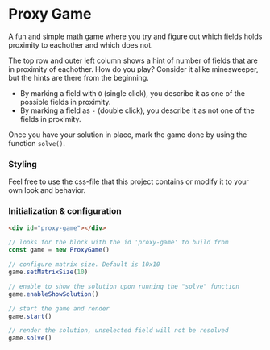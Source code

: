 # Proxy Game
A fun and simple math game where you try and figure out which fields holds proximity to eachother and which does not.

The top row and outer left column shows a hint of number of fields that are in proximity of eachother. How do you play? Consider it alike minesweeper, but the hints are there from the beginning.
- By marking a field with `O` (single click), you describe it as one of the possible fields in proximity.
- By marking a field as `-` (double click), you describe it as not one of the fields in proximity.

Once you have your solution in place, mark the game done by using the function `solve()`.

### Styling
Feel free to use the css-file that this project contains or modify it to your own look and behavior.

### Initialization & configuration
```html
<div id="proxy-game"></div>
```

```javascript
// looks for the block with the id 'proxy-game' to build from
const game = new ProxyGame()

// configure matrix size. Default is 10x10
game.setMatrixSize(10)

// enable to show the solution upon running the "solve" function
game.enableShowSolution()

// start the game and render
game.start()

// render the solution, unselected field will not be resolved
game.solve()
```
